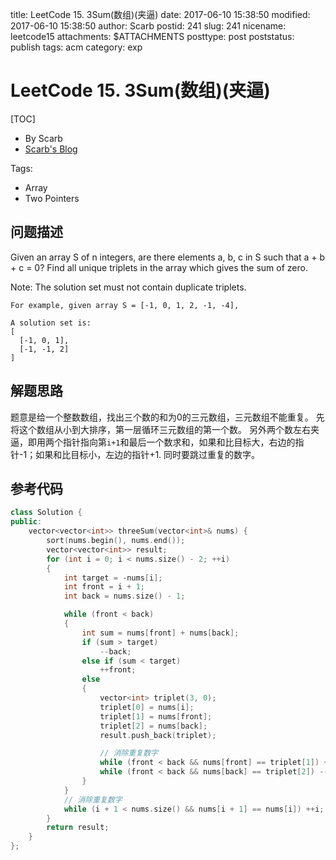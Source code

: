 title: LeetCode 15. 3Sum(数组)(夹逼)
date: 2017-06-10 15:38:50
modified: 2017-06-10 15:38:50
author: Scarb
postid: 241
slug: 241
nicename: leetcode15
attachments: $ATTACHMENTS
posttype: post
poststatus: publish
tags: acm
category: exp

# LeetCode 15. 3Sum(数组)(夹逼)
[TOC]

- By Scarb
- [Scarb's Blog](http://47.106.131.90/blog/uploads)


Tags:

- Array
- Two Pointers


## 问题描述

Given an array S of n integers, are there elements a, b, c in S such that a + b + c = 0? Find all unique triplets in the array which gives the sum of zero.

Note: The solution set must not contain duplicate triplets.
```
For example, given array S = [-1, 0, 1, 2, -1, -4],

A solution set is:
[
  [-1, 0, 1],
  [-1, -1, 2]
]
```

## 解题思路
题意是给一个整数数组，找出三个数的和为0的三元数组，三元数组不能重复。
先将这个数组从小到大排序，第一层循环三元数组的第一个数。
另外两个数左右夹逼，即用两个指针指向第`i+1`和最后一个数求和，如果和比目标大，右边的指针-1；如果和比目标小，左边的指针+1.
同时要跳过重复的数字。

## 参考代码
```C++
class Solution {
public:
	vector<vector<int>> threeSum(vector<int>& nums) {
		sort(nums.begin(), nums.end());
		vector<vector<int>> result;
		for (int i = 0; i < nums.size() - 2; ++i)
		{
			int target = -nums[i];
			int front = i + 1;
			int back = nums.size() - 1;

			while (front < back)
			{
				int sum = nums[front] + nums[back];
				if (sum > target)
					--back;
				else if (sum < target)
					++front;
				else
				{
					vector<int> triplet(3, 0);
					triplet[0] = nums[i];
					triplet[1] = nums[front];
					triplet[2] = nums[back];
					result.push_back(triplet);

					// 消除重复数字
					while (front < back && nums[front] == triplet[1]) ++front;
					while (front < back && nums[back] == triplet[2]) --back;
				}
			}
			// 消除重复数字
			while (i + 1 < nums.size() && nums[i + 1] == nums[i]) ++i;
		}
		return result;
	}
};
```